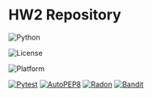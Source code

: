 # HW2 Repository

![Python](https://img.shields.io/badge/Python-3776AB?style=for-the-badge&logo=python&logoColor=white)

![License](https://img.shields.io/github/license/se-zeus/homework1.svg)

![Platform](https://img.shields.io/badge/Linux-FCC624?style=for-the-badge&logo=linux&logoColor=black)

[![Pytest](https://github.com/Anjan50/homework1/actions/workflows/pyflow.yaml/badge.svg?event=push&name=pytest_check)](https://github.com/Anjan50/homework1/actions/workflows/pyflow.yaml)
[![AutoPEP8](https://github.com/Anjan50/homework1/actions/workflows/pyflow.yaml/badge.svg?event=push&name=autopep8_check)](https://github.com/Anjan50/homework1/actions/workflows/pyflow.yaml)
[![Radon](https://github.com/Anjan50/homework1/actions/workflows/pyflow.yaml/badge.svg?event=push&name=radon_check)](https://github.com/Anjan50/homework1/actions/workflows/pyflow.yaml)
[![Bandit](https://github.com/Anjan50/homework1/actions/workflows/pyflow.yaml/badge.svg?event=push&name=bandit_check)](https://github.com/Anjan50/homework1/actions/workflows/pyflow.yaml)





